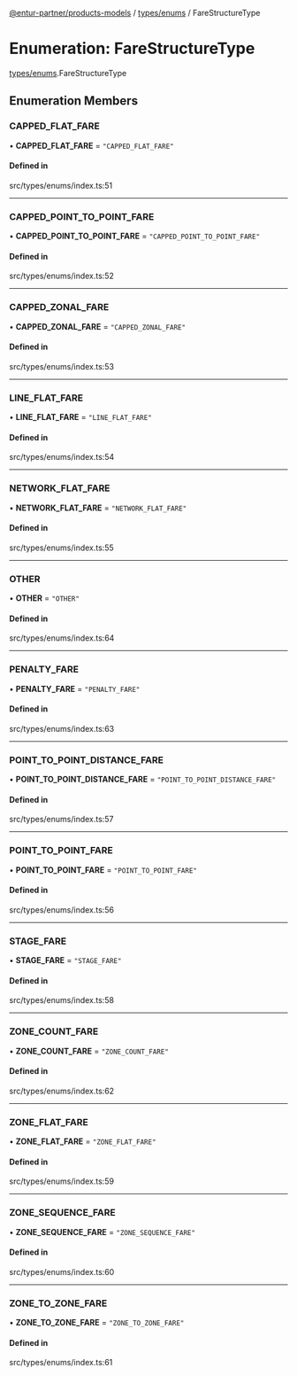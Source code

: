 [@entur-partner/products-models](../README.md) / [types/enums](../modules/types_enums.md) / FareStructureType

# Enumeration: FareStructureType

[types/enums](../modules/types_enums.md).FareStructureType

## Enumeration Members

### CAPPED\_FLAT\_FARE

• **CAPPED\_FLAT\_FARE** = ``"CAPPED_FLAT_FARE"``

#### Defined in

src/types/enums/index.ts:51

___

### CAPPED\_POINT\_TO\_POINT\_FARE

• **CAPPED\_POINT\_TO\_POINT\_FARE** = ``"CAPPED_POINT_TO_POINT_FARE"``

#### Defined in

src/types/enums/index.ts:52

___

### CAPPED\_ZONAL\_FARE

• **CAPPED\_ZONAL\_FARE** = ``"CAPPED_ZONAL_FARE"``

#### Defined in

src/types/enums/index.ts:53

___

### LINE\_FLAT\_FARE

• **LINE\_FLAT\_FARE** = ``"LINE_FLAT_FARE"``

#### Defined in

src/types/enums/index.ts:54

___

### NETWORK\_FLAT\_FARE

• **NETWORK\_FLAT\_FARE** = ``"NETWORK_FLAT_FARE"``

#### Defined in

src/types/enums/index.ts:55

___

### OTHER

• **OTHER** = ``"OTHER"``

#### Defined in

src/types/enums/index.ts:64

___

### PENALTY\_FARE

• **PENALTY\_FARE** = ``"PENALTY_FARE"``

#### Defined in

src/types/enums/index.ts:63

___

### POINT\_TO\_POINT\_DISTANCE\_FARE

• **POINT\_TO\_POINT\_DISTANCE\_FARE** = ``"POINT_TO_POINT_DISTANCE_FARE"``

#### Defined in

src/types/enums/index.ts:57

___

### POINT\_TO\_POINT\_FARE

• **POINT\_TO\_POINT\_FARE** = ``"POINT_TO_POINT_FARE"``

#### Defined in

src/types/enums/index.ts:56

___

### STAGE\_FARE

• **STAGE\_FARE** = ``"STAGE_FARE"``

#### Defined in

src/types/enums/index.ts:58

___

### ZONE\_COUNT\_FARE

• **ZONE\_COUNT\_FARE** = ``"ZONE_COUNT_FARE"``

#### Defined in

src/types/enums/index.ts:62

___

### ZONE\_FLAT\_FARE

• **ZONE\_FLAT\_FARE** = ``"ZONE_FLAT_FARE"``

#### Defined in

src/types/enums/index.ts:59

___

### ZONE\_SEQUENCE\_FARE

• **ZONE\_SEQUENCE\_FARE** = ``"ZONE_SEQUENCE_FARE"``

#### Defined in

src/types/enums/index.ts:60

___

### ZONE\_TO\_ZONE\_FARE

• **ZONE\_TO\_ZONE\_FARE** = ``"ZONE_TO_ZONE_FARE"``

#### Defined in

src/types/enums/index.ts:61
